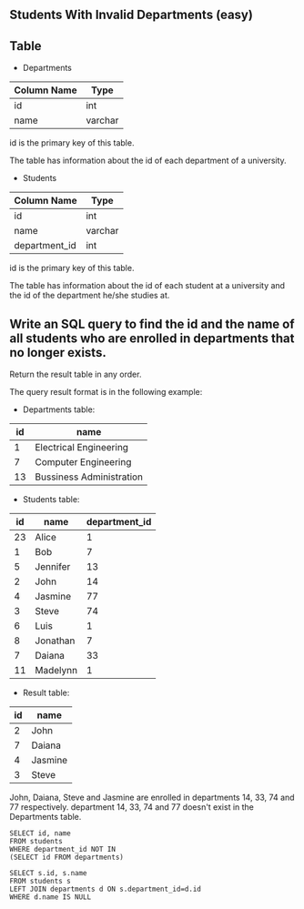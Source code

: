 ## Students With Invalid Departments (easy)

## Table
* Departments

| Column Name   | Type    |
---- | ----
| id            | int     |
| name          | varchar |

id is the primary key of this table.

The table has information about the id of each department of a university.
 

* Students

| Column Name   | Type    |
---- | ---
| id            | int     |
| name          | varchar |
| department_id | int     |

id is the primary key of this table.

The table has information about the id of each student at a university and the id of the department he/she studies at.
 

## Write an SQL query to find the id and the name of all students who are enrolled in departments that no longer exists.

Return the result table in any order.

The query result format is in the following example:

* Departments table:

| id   | name                     |
---- | ---
| 1    | Electrical Engineering   |
| 7    | Computer Engineering     |
| 13   | Bussiness Administration |

* Students table:

| id   | name     | department_id |
------ | -------- | ----
| 23   | Alice    | 1             |
| 1    | Bob      | 7             |
| 5    | Jennifer | 13            |
| 2    | John     | 14            |
| 4    | Jasmine  | 77            |
| 3    | Steve    | 74            |
| 6    | Luis     | 1             |
| 8    | Jonathan | 7             |
| 7    | Daiana   | 33            |
| 11   | Madelynn | 1             |

* Result table:

| id   | name     |
---- | ---
| 2    | John     |
| 7    | Daiana   |
| 4    | Jasmine  |
| 3    | Steve    |

John, Daiana, Steve and Jasmine are enrolled in departments 14, 33, 74 and 77 respectively. department 14, 33, 74 and 77 doesn't exist in the Departments table.

```
SELECT id, name 
FROM students 
WHERE department_id NOT IN 
(SELECT id FROM departments)
```
 
```
SELECT s.id, s.name 
FROM students s
LEFT JOIN departments d ON s.department_id=d.id
WHERE d.name IS NULL
```

